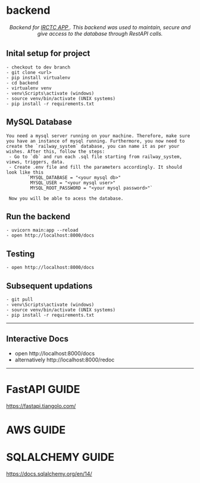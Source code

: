 # backend
<h6 align="center" >
    Backend for <a href="https://github.com/antonio-pedro99/irctc-app"> IRCTC APP </a>. This backend was used to maintain, secure and give access to the database through RestAPI calls.
</h1>

## Inital setup for project 
    - checkout to dev branch
    - git clone <url>
    - pip install virtualenv
    - cd backend
    - virtualenv venv
    - venv\Scripts\activate (windows)
    - source venv/bin/activate (UNIX systems)
    - pip install -r requirements.txt

## MySQL Database
    You need a mysql server running on your machine. Therefore, make sure you have an instance of mysql running. Furthermore, you now need to create the `railway_system` database, you can name it as per your wishes. After this, follow the steps:
     - Go to `db` and run each .sql file starting from railway_system, views, triggers, data. 
     - Create .env file and fill the parameters accordingly. It should look like this
            `MYSQL_DATABASE = "<your mysql db>"
             MYSQL_USER = "<your mysql user>"
             MYSQL_ROOT_PASSWORD = "<your mysql password>"`
     
     Now you will be able to acess the database.
     
## Run the backend
    - uvicorn main:app --reload
    - open http://localhost:8000/docs

## Testing
    - open http://localhost:8000/docs
    
## Subsequent updations
    - git pull
    - venv\Scripts\activate (windows)
    - source venv/bin/activate (UNIX systems)
    - pip install -r requirements.txt

___
## Interactive Docs
   - open http://localhost:8000/docs
   - alternatively http://localhost:8000/redoc
___

# FastAPI GUIDE
https://fastapi.tiangolo.com/
# AWS GUIDE

# SQLALCHEMY GUIDE

https://docs.sqlalchemy.org/en/14/

